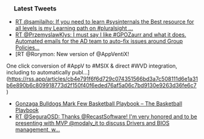 <h3><a href="https://twitter.com/endi24"><img height=16 src="https://upload.wikimedia.org/wikipedia/sco/9/9f/Twitter_bird_logo_2012.svg"></a> Latest Tweets</h3>

<!-- BLOG-POST-LIST:START -->
- [RT @samilaiho: If you need to learn #sysinternals the Best resource for all levels is my Learning path on #pluralsight …](https://rss.app/articles/cb4e791f6f6d729c074351566bd3a7c508111d6e1a31b6e890b6c809918773d2f150f40f6eded76cf7aa637fdd110c9a66d36be5c0)
- [RT @PrzemyslawKlys: I must say I like #GPOZaurr and what it does. Automated emails for the AD team to auto-fix issues around Group Policies…](https://rss.app/articles/cb4e791f6f6d729c074351566bd3a7c508111d6e1a31b6e890b6c809918773d2f150f40f6eded76cf7a36d7fd61c0a9065d36ae9cb)
- [RT @Rorymon: New version of @AppVentiX! 

One click conversion of #AppV to #MSIX & direct #WVD integration, including to automatically publ…](https://rss.app/articles/cb4e791f6f6d729c074351566bd3a7c508111d6e1a31b6e890b6c809918773d2f150f40f6eded76af5a06c7bd9130e9263d36fe6c7)
- [Gonzaga Bulldogs Mark Few Basketball Playbook – The Basketball Playbook](https://rss.app/articles/cb4e791f6f6d729c074351566bd3a7c508111d6e1a31b6e890b6c809918773d2f150f40f6eded769faab6a78d9140d9166d561e8c0)
- [RT @SeguraOSD: Thanks @RecastSoftware!  I'm very honored and to be presenting with MVP @modaly_it to discuss Drivers and BIOS management, w…](https://rss.app/articles/cb4e791f6f6d729c074351566bd3a7c508111d6e1a31b6e890b6c809918773d2f150f40f6eded768f5a36a78d6110d9363d56fe3c3)
<!-- BLOG-POST-LIST:END -->
